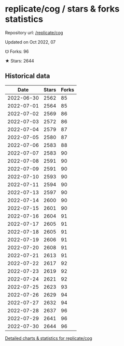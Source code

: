 # replicate/cog / stars & forks statistics

Repository url: [/replicate/cog](https://github.com/replicate/cog)

Updated on Oct 2022, 07

☋ Forks: 96

★ Stars: 2644

## Historical data
| Date | Stars | Forks |
|------|-------|-------|
| 2022-06-30 | 2562 | 85 | 
| 2022-07-01 | 2564 | 85 | 
| 2022-07-02 | 2569 | 86 | 
| 2022-07-03 | 2572 | 86 | 
| 2022-07-04 | 2579 | 87 | 
| 2022-07-05 | 2580 | 87 | 
| 2022-07-06 | 2583 | 88 | 
| 2022-07-07 | 2583 | 90 | 
| 2022-07-08 | 2591 | 90 | 
| 2022-07-09 | 2591 | 90 | 
| 2022-07-10 | 2593 | 90 | 
| 2022-07-11 | 2594 | 90 | 
| 2022-07-13 | 2597 | 90 | 
| 2022-07-14 | 2600 | 90 | 
| 2022-07-15 | 2601 | 90 | 
| 2022-07-16 | 2604 | 91 | 
| 2022-07-17 | 2605 | 91 | 
| 2022-07-18 | 2605 | 91 | 
| 2022-07-19 | 2606 | 91 | 
| 2022-07-20 | 2608 | 91 | 
| 2022-07-21 | 2613 | 91 | 
| 2022-07-22 | 2617 | 92 | 
| 2022-07-23 | 2619 | 92 | 
| 2022-07-24 | 2621 | 92 | 
| 2022-07-25 | 2623 | 93 | 
| 2022-07-26 | 2629 | 94 | 
| 2022-07-27 | 2632 | 94 | 
| 2022-07-28 | 2637 | 96 | 
| 2022-07-29 | 2641 | 96 | 
| 2022-07-30 | 2644 | 96 | 


[Detailed charts & statistics for replicate/cog](https://reviewgithub.com/rep/replicate/cog)
